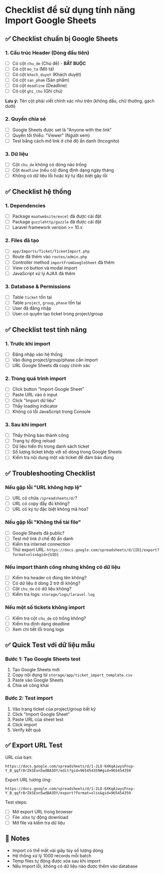 # Checklist để sử dụng tính năng Import Google Sheets

## ✅ Checklist chuẩn bị Google Sheets

### 1. Cấu trúc Header (Dòng đầu tiên)
- [ ] Có cột `chu_de` (Chủ đề) - **BẮT BUỘC**
- [ ] Có cột `mo_ta` (Mô tả)
- [ ] Có cột `khach_duyet` (Khách duyệt)
- [ ] Có cột `san_pham` (Sản phẩm)
- [ ] Có cột `deadline` (Deadline)
- [ ] Có cột `ghi_chu` (Ghi chú)

**Lưu ý:** Tên cột phải viết chính xác như trên (không dấu, chữ thường, gạch dưới)

### 2. Quyền chia sẻ
- [ ] Google Sheets được set là "Anyone with the link"
- [ ] Quyền tối thiểu: "Viewer" (Người xem)
- [ ] Test bằng cách mở link ở chế độ ẩn danh (Incognito)

### 3. Dữ liệu
- [ ] Cột `chu_de` không có dòng nào trống
- [ ] Cột `deadline` (nếu có) đúng định dạng ngày tháng
- [ ] Không có dữ liệu lỗi hoặc ký tự đặc biệt gây lỗi

## ✅ Checklist hệ thống

### 1. Dependencies
- [ ] Package `maatwebsite/excel` đã được cài đặt
- [ ] Package `guzzlehttp/guzzle` đã được cài đặt
- [ ] Laravel framework version >= 10.x

### 2. Files đã tạo
- [ ] `app/Imports/Ticket/TicketImport.php`
- [ ] Route đã thêm vào `routes/admin.php`
- [ ] Controller method `importFromGoogleSheet` đã thêm
- [ ] View có button và modal import
- [ ] JavaScript xử lý AJAX đã thêm

### 3. Database & Permissions
- [ ] Table `ticket` tồn tại
- [ ] Table `project`, `group`, `phase` tồn tại
- [ ] User đã đăng nhập
- [ ] User có quyền tạo ticket trong project/group

## ✅ Checklist test tính năng

### 1. Trước khi import
- [ ] Đăng nhập vào hệ thống
- [ ] Vào đúng project/group/phase cần import
- [ ] URL Google Sheets đã copy chính xác

### 2. Trong quá trình import
- [ ] Click button "Import Google Sheet"
- [ ] Paste URL vào ô input
- [ ] Click "Import dữ liệu"
- [ ] Thấy loading indicator
- [ ] Không có lỗi JavaScript trong Console

### 3. Sau khi import
- [ ] Thấy thông báo thành công
- [ ] Trang tự động reload
- [ ] Dữ liệu hiển thị trong danh sách ticket
- [ ] Số lượng ticket khớp với số dòng trong Google Sheets
- [ ] Kiểm tra nội dung một vài ticket để đảm bảo đúng

## ✅ Troubleshooting Checklist

### Nếu gặp lỗi "URL không hợp lệ"
- [ ] URL có chứa `/spreadsheets/d/`?
- [ ] URL có copy đầy đủ không?
- [ ] URL có ký tự đặc biệt không mã hóa?

### Nếu gặp lỗi "Không thể tải file"
- [ ] Google Sheets đã public?
- [ ] Test mở link ở chế độ ẩn danh
- [ ] Kiểm tra internet connection
- [ ] Thử export URL: `https://docs.google.com/spreadsheets/d/{ID}/export?format=xlsx&gid={GID}`

### Nếu import thành công nhưng không có dữ liệu
- [ ] Kiểm tra header có đúng tên không?
- [ ] Có dữ liệu ở dòng 2 trở đi không?
- [ ] Cột `chu_de` có dữ liệu không?
- [ ] Kiểm tra logs: `storage/logs/laravel.log`

### Nếu một số tickets không import
- [ ] Kiểm tra cột `chu_de` có trống không?
- [ ] Kiểm tra định dạng deadline
- [ ] Xem chi tiết lỗi trong logs

## ✅ Quick Test với dữ liệu mẫu

### Bước 1: Tạo Google Sheets test
1. Tạo Google Sheets mới
2. Copy nội dung từ `storage/app/ticket_import_template.csv`
3. Paste vào Google Sheets
4. Chia sẻ công khai

### Bước 2: Test import
1. Vào trang ticket của project/group bất kỳ
2. Click "Import Google Sheet"
3. Paste URL của sheet test
4. Click import
5. Verify kết quả

## ✅ Export URL Test

URL của bạn:
```
https://docs.google.com/spreadsheets/d/1-2LO-6XKqAiwysFnsp-Y_B_qqfr8rZkSExn5wdBA3DY/edit?gid=965454359#gid=965454359
```

Export URL tương ứng:
```
https://docs.google.com/spreadsheets/d/1-2LO-6XKqAiwysFnsp-Y_B_qqfr8rZkSExn5wdBA3DY/export?format=xlsx&gid=965454359
```

Test steps:
- [ ] Mở export URL trong browser
- [ ] File .xlsx tự động download
- [ ] Mở file và kiểm tra dữ liệu

## 📝 Notes

- Import có thể mất vài giây tùy số lượng dòng
- Hệ thống xử lý 1000 records mỗi batch
- Temp files tự động được xóa sau khi import
- Nếu import lỗi, không có dữ liệu nào được thêm vào database
